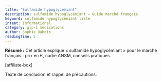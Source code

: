 ```yaml
---
title: "Sulfamide hypoglycémiant"
description: sulfamide hypoglycémiant — Guide marché français.
keyword: sulfamide hypoglycémiant liste
intent: Informational
category: glp-1 medications
author: Sophie Dubois
readingTime: 5
---
```

**Résumé :** Cet article explique « sulfamide hypoglycémiant » pour le marché français : prix en €, cadre ANSM, conseils pratiques.


[affiliate-box]

Texte de conclusion et rappel de précautions.

























































